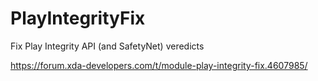 # PlayIntegrityFix
 Fix Play Integrity API (and SafetyNet) veredicts

https://forum.xda-developers.com/t/module-play-integrity-fix.4607985/
